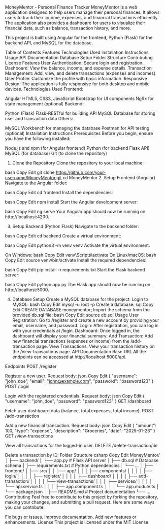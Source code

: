 MoneyMentor - Personal Finance Tracker
MoneyMentor is a web application designed to help users manage their personal finances. It allows users to track their income, expenses, and financial transactions efficiently. The application also provides a dashboard for users to visualize their financial data, such as balance, transaction history, and more.

This project is built using Angular for the frontend, Python (Flask) for the backend API, and MySQL for the database.

Table of Contents
Features
Technologies Used
Installation Instructions
Usage
API Documentation
Database Setup
Folder Structure
Contributing
License
Features
User Authentication: Secure login and registration.
Dashboard: View the balance, income, and expense details.
Transaction Management: Add, view, and delete transactions (expenses and incomes).
User Profile: Customize the profile with basic information.
Responsive Design: The application is fully responsive for both desktop and mobile devices.
Technologies Used
Frontend:

Angular
HTML5, CSS3, JavaScript
Bootstrap for UI components
NgRx for state management (optional)
Backend:

Python (Flask)
Flask-RESTful for building API
MySQL Database for storing user and transaction data
Others:

MySQL Workbench for managing the database
Postman for API testing (optional)
Installation Instructions
Prerequisites
Before you begin, ensure you have the following installed:

Node.js and npm (for Angular frontend)
Python (for backend Flask API)
MySQL (for database)
Git (to clone the repository)
1. Clone the Repository
Clone the repository to your local machine:

bash
Copy
Edit
git clone https://github.com/your-username/MoneyMentor.git
cd MoneyMentor
2. Setup Frontend (Angular)
Navigate to the Angular folder:

bash
Copy
Edit
cd frontend
Install the dependencies:

bash
Copy
Edit
npm install
Start the Angular development server:

bash
Copy
Edit
ng serve
Your Angular app should now be running on http://localhost:4200.

3. Setup Backend (Python Flask)
Navigate to the backend folder:

bash
Copy
Edit
cd backend
Create a virtual environment:

bash
Copy
Edit
python3 -m venv venv
Activate the virtual environment:

On Windows:
bash
Copy
Edit
venv\Scripts\activate
On Linux/macOS:
bash
Copy
Edit
source venv/bin/activate
Install the required dependencies:

bash
Copy
Edit
pip install -r requirements.txt
Start the Flask backend server:

bash
Copy
Edit
python app.py
The Flask app should now be running on http://localhost:5000.

4. Database Setup
Create a MySQL database for the project:
Login to MySQL:
bash
Copy
Edit
mysql -u root -p
Create a database:
sql
Copy
Edit
CREATE DATABASE moneymentor;
Import the schema from the provided db.sql file:
bash
Copy
Edit
source db.sql
Usage
User Registration: Go to /register and create a new account by providing your email, username, and password.
Login: After registration, you can log in with your credentials at /login.
Dashboard: Once logged in, the dashboard will display your financial summary.
Add Transaction: Add new financial transactions (expenses or income) from the /add-transaction page.
View Transactions: View your transaction history on the /view-transactions page.
API Documentation
Base URL
All the endpoints can be accessed at http://localhost:5000/api.

Endpoints
POST /register

Register a new user.
Request body:
json
Copy
Edit
{
  "username": "john_doe",
  "email": "john@example.com",
  "password": "password123"
}
POST /login

Login with the registered credentials.
Request body:
json
Copy
Edit
{
  "username": "john_doe",
  "password": "password123"
}
GET /dashboard

Fetch user dashboard data (balance, total expenses, total income).
POST /add-transaction

Add a new financial transaction.
Request body:
json
Copy
Edit
{
  "amount": 100,
  "type": "expense",
  "description": "Groceries",
  "date": "2025-01-23"
}
GET /view-transactions

View all transactions for the logged-in user.
DELETE /delete-transaction/:id

Delete a transaction by ID.
Folder Structure
csharp
Copy
Edit
MoneyMentor/
│
├── backend/
│   ├── app.py           # Flask API server
│   ├── db.sql           # Database schema
│   ├── requirements.txt # Python dependencies
│   └── ...
│
├── frontend/
│   ├── src/
│   │   ├── app/
│   │   │   ├── components/
│   │   │   │   ├── login/
│   │   │   │   ├── register/
│   │   │   │   ├── dashboard/
│   │   │   │   ├── add-transaction/
│   │   │   │   └── view-transactions/
│   │   │   ├── services/
│   │   │   │   └── api.service.ts
│   │   │   ├── app.component.ts
│   │   │   └── app.module.ts
│   └── package.json
│
├── README.md            # Project documentation
└── ...
Contributing
Feel free to contribute to this project by forking the repository, making your changes, and submitting a pull request. Here are some ways you can contribute:

Fix bugs or issues.
Improve documentation.
Add new features or enhancements.
License
This project is licensed under the MIT License.
